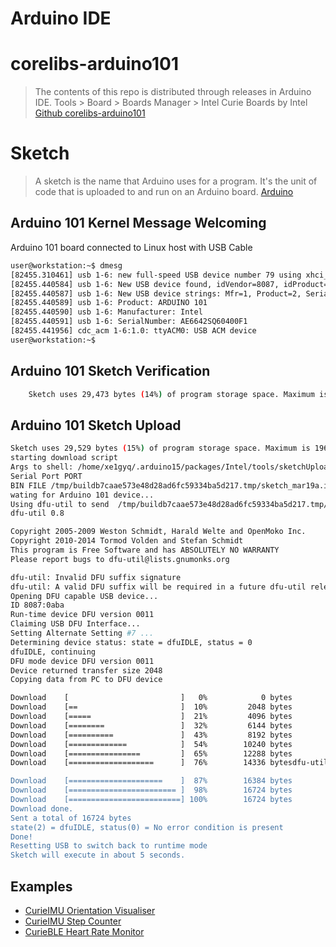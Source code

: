 # Arduino IDE

# corelibs-arduino101

> The contents of this repo is distributed through releases in Arduino IDE. Tools > Board > Boards Manager > Intel Curie Boards by Intel [Github corelibs-arduino101](https://github.com/01org/corelibs-arduino101)

# Sketch

> A sketch is the name that Arduino uses for a program. It's the unit of code that is uploaded to and run on an Arduino board. [Arduino](https://www.arduino.cc/en/Tutorial/Sketch)

## Arduino 101 Kernel Message Welcoming

Arduino 101 board connected to Linux host with USB Cable

```sh
user@workstation:~$ dmesg
[82455.310461] usb 1-6: new full-speed USB device number 79 using xhci_hcd
[82455.440584] usb 1-6: New USB device found, idVendor=8087, idProduct=0ab6
[82455.440587] usb 1-6: New USB device strings: Mfr=1, Product=2, SerialNumber=3
[82455.440589] usb 1-6: Product: ARDUINO 101
[82455.440590] usb 1-6: Manufacturer: Intel
[82455.440591] usb 1-6: SerialNumber: AE6642SQ60400F1
[82455.441956] cdc_acm 1-6:1.0: ttyACM0: USB ACM device
user@workstation:~$ 
```

## Arduino 101 Sketch Verification

```sh
    Sketch uses 29,473 bytes (14%) of program storage space. Maximum is 196,608 bytes.
```

## Arduino 101 Sketch Upload

```sh
Sketch uses 29,529 bytes (15%) of program storage space. Maximum is 196,608 bytes.
starting download script
Args to shell: /home/xe1gyq/.arduino15/packages/Intel/tools/sketchUploader/1.6.4+1.14/x86/bin /tmp/buildb7caae573e48d28ad6fc59334ba5d217.tmp/sketch_mar19a.ino.elf /dev/ttyACM1 quiet
Serial Port PORT
BIN FILE /tmp/buildb7caae573e48d28ad6fc59334ba5d217.tmp/sketch_mar19a.ino.bin
wating for Arduino 101 device... 
Using dfu-util to send  /tmp/buildb7caae573e48d28ad6fc59334ba5d217.tmp/sketch_mar19a.ino.bin
dfu-util 0.8

Copyright 2005-2009 Weston Schmidt, Harald Welte and OpenMoko Inc.
Copyright 2010-2014 Tormod Volden and Stefan Schmidt
This program is Free Software and has ABSOLUTELY NO WARRANTY
Please report bugs to dfu-util@lists.gnumonks.org

dfu-util: Invalid DFU suffix signature
dfu-util: A valid DFU suffix will be required in a future dfu-util release!!!
Opening DFU capable USB device...
ID 8087:0aba
Run-time device DFU version 0011
Claiming USB DFU Interface...
Setting Alternate Setting #7 ...
Determining device status: state = dfuIDLE, status = 0
dfuIDLE, continuing
DFU mode device DFU version 0011
Device returned transfer size 2048
Copying data from PC to DFU device

Download	[                         ]   0%            0 bytes
Download	[==                       ]  10%         2048 bytes
Download	[=====                    ]  21%         4096 bytes
Download	[========                 ]  32%         6144 bytes
Download	[==========               ]  43%         8192 bytes
Download	[=============            ]  54%        10240 bytes
Download	[================         ]  65%        12288 bytes
Download	[===================      ]  76%        14336 bytesdfu-util: can't detach

Download	[=====================    ]  87%        16384 bytes
Download	[======================== ]  98%        16724 bytes
Download	[=========================] 100%        16724 bytes
Download done.
Sent a total of 16724 bytes
state(2) = dfuIDLE, status(0) = No error condition is present
Done!
Resetting USB to switch back to runtime mode
Sketch will execute in about 5 seconds.
```

## Examples

- [CurieIMU Orientation Visualiser](https://www.arduino.cc/en/Tutorial/Genuino101CurieIMUOrientationVisualiser)
- [CurieIMU Step Counter](https://www.arduino.cc/en/Tutorial/Genuino101CurieIMUStepCounter)
- [CurieBLE Heart Rate Monitor](https://www.arduino.cc/en/Tutorial/Genuino101CurieBLEHeartRateMonitor)
